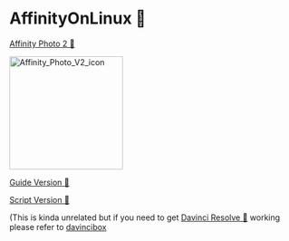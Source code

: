 # AffinityOnLinux 🌹

[Affinity Photo 2 📸](https://affinity.serif.com/en-gb/photo/?#top)

<img src="https://github.com/user-attachments/assets/c7b70ee5-58e3-46c6-b385-7c3d02749664" alt="Affinity_Photo_V2_icon" width="200"/>


[Guide Version 📕](https://github.com/Twig6943/AffinityOnLinux/blob/main/AffinityPhoto/Guide.txt)

[Script Version 🤖](https://github.com/Twig6943/AffinityOnLinux/blob/main/AffinityPhoto/Script.sh)

(This is kinda unrelated but if you need to get [Davinci Resolve 🎥](https://www.blackmagicdesign.com/products/davinciresolve) working please refer to [davincibox](https://github.com/zelikos/davincibox)
